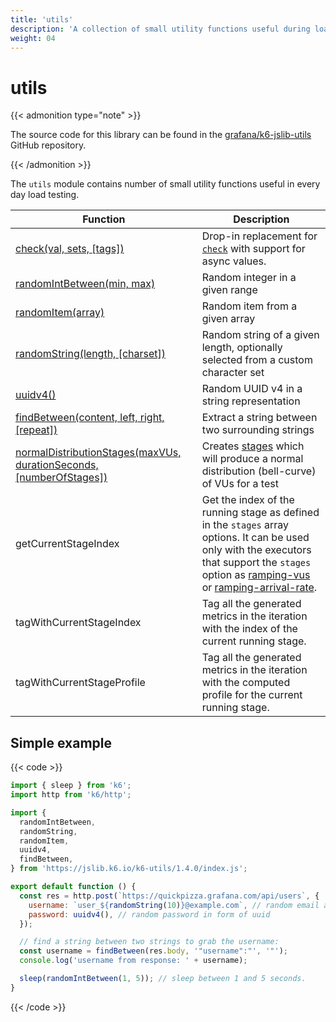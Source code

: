 ```yaml
---
title: 'utils'
description: 'A collection of small utility functions useful during load testing with k6. '
weight: 04
---
```


# utils

{{< admonition type="note" >}}

The source code for this library can be found in the [grafana/k6-jslib-utils](https://github.com/k6io/k6-jslib-utils) GitHub repository.

{{< /admonition >}}

The `utils` module contains number of small utility functions useful in every day load testing.

| Function                                                                                                                                                            | Description                                                                                                                                                                                                                                                                                                                                                                     |
| ------------------------------------------------------------------------------------------------------------------------------------------------------------------- | ------------------------------------------------------------------------------------------------------------------------------------------------------------------------------------------------------------------------------------------------------------------------------------------------------------------------------------------------------------------------------- |
| [check(val, sets, [tags])](https://grafana.com/docs/k6/<K6_VERSION>/javascript-api/jslib/utils/check)                                                               | Drop-in replacement for [`check`](https://grafana.com/docs/k6/<K6_VERSION>/javascript-api/k6/check/) with support for async values.                                                                                                                                                                                                                                             |
| [randomIntBetween(min, max)](https://grafana.com/docs/k6/<K6_VERSION>/javascript-api/jslib/utils/randomintbetween)                                                  | Random integer in a given range                                                                                                                                                                                                                                                                                                                                                 |
| [randomItem(array)](https://grafana.com/docs/k6/<K6_VERSION>/javascript-api/jslib/utils/randomitem)                                                                 | Random item from a given array                                                                                                                                                                                                                                                                                                                                                  |
| [randomString(length, [charset])](https://grafana.com/docs/k6/<K6_VERSION>/javascript-api/jslib/utils/randomstring)                                                 | Random string of a given length, optionally selected from a custom character set                                                                                                                                                                                                                                                                                                |
| [uuidv4()](https://grafana.com/docs/k6/<K6_VERSION>/javascript-api/jslib/utils/uuidv4)                                                                              | Random UUID v4 in a string representation                                                                                                                                                                                                                                                                                                                                       |
| [findBetween(content, left, right, [repeat])](https://grafana.com/docs/k6/<K6_VERSION>/javascript-api/jslib/utils/findbetween)                                      | Extract a string between two surrounding strings                                                                                                                                                                                                                                                                                                                                |
| [normalDistributionStages(maxVUs, durationSeconds, [numberOfStages])](https://grafana.com/docs/k6/<K6_VERSION>/javascript-api/jslib/utils/normaldistributionstages) | Creates [stages](https://grafana.com/docs/k6/<K6_VERSION>/using-k6/k6-options#stages) which will produce a normal distribution (bell-curve) of VUs for a test                                                                                                                                                                                                                   |
| getCurrentStageIndex                                                                                                                                                | Get the index of the running stage as defined in the `stages` array options. It can be used only with the executors that support the `stages` option as [ramping-vus](https://grafana.com/docs/k6/<K6_VERSION>/using-k6/scenarios/executors/ramping-vus) or [ramping-arrival-rate](https://grafana.com/docs/k6/<K6_VERSION>/using-k6/scenarios/executors/ramping-arrival-rate). |
| tagWithCurrentStageIndex                                                                                                                                            | Tag all the generated metrics in the iteration with the index of the current running stage.                                                                                                                                                                                                                                                                                     |
| tagWithCurrentStageProfile                                                                                                                                          | Tag all the generated metrics in the iteration with the computed profile for the current running stage.                                                                                                                                                                                                                                                                         |

## Simple example

{{< code >}}

```javascript
import { sleep } from 'k6';
import http from 'k6/http';

import {
  randomIntBetween,
  randomString,
  randomItem,
  uuidv4,
  findBetween,
} from 'https://jslib.k6.io/k6-utils/1.4.0/index.js';

export default function () {
  const res = http.post(`https://quickpizza.grafana.com/api/users`, {
    username: `user_${randomString(10)}@example.com`, // random email address,
    password: uuidv4(), // random password in form of uuid
  });

  // find a string between two strings to grab the username:
  const username = findBetween(res.body, '"username":"', '"');
  console.log('username from response: ' + username);

  sleep(randomIntBetween(1, 5)); // sleep between 1 and 5 seconds.
}
```

{{< /code >}}
